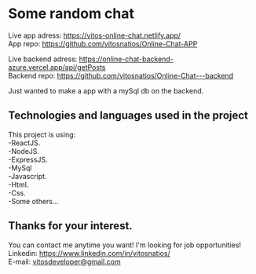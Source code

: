 # Some random chat

Live app adress: https://vitos-online-chat.netlify.app/ \
App repo: https://github.com/vitosnatios/Online-Chat-APP

Live backend adress: https://online-chat-backend-azure.vercel.app/api/getPosts \
Backend repo: https://github.com/vitosnatios/Online-Chat---backend

Just wanted to make a app with a mySql db on the backend.

## Technologies and languages used in the project

This project is using: \
-ReactJS. \
-NodeJS. \
-ExpressJS. \
-MySql \
-Javascript. \
-Html. \
-Css. \
-Some others...

## Thanks for your interest.

You can contact me anytime you want! I'm looking for job opportunities! \
Linkedin: https://www.linkedin.com/in/vitosnatios/ \
E-mail: vitosdeveloper@gmail.com
